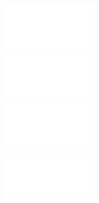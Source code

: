 ![@](steps/_.3eb68380.md)

![@](steps/_.fa3ad648.md)

![@](steps/_.12585cb9.md)

![@](steps/prompt.82c23dac.md)